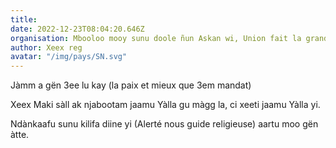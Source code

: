 ```yaml
---
title: 
date: 2022-12-23T08:04:20.646Z
organisation: Mbooloo mooy sunu doole ñun Askan wi, Union fait la grande force 
author: Xeex reg
avatar: "/img/pays/SN.svg"
---
```


Jàmm a gën 3ee lu kay (la paix et mieux que 3em mandat) 

Xeex Maki sàll ak njabootam jaamu Yàlla gu màgg la, ci xeeti jaamu Yàlla yi. 

Ndànkaafu sunu kilifa diine yi (Alerté nous guide religieuse) aartu moo gën àtte.
